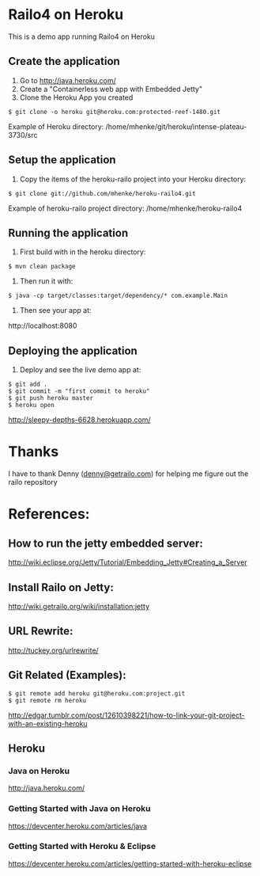 # Railo4 on Heroku

This is a demo app running Railo4 on Heroku

## Create the application
 1. Go to http://java.heroku.com/
 1. Create a "Containerless web app with Embedded Jetty"
 1. Clone the Heroku App you created
 ```
 $ git clone -o heroku git@heroku.com:protected-reef-1480.git
 ```
  Example of Heroku directory: /home/mhenke/git/heroku/intense-plateau-3730/src

## Setup the application
 1. Copy the items of the heroku-railo project into your Heroku directory:
 ```
 $ git clone git://github.com/mhenke/heroku-railo4.git
 ```
  Example of heroku-railo project directory: /home/mhenke/heroku-railo4

## Running the application
 1. First build with in the heroku directory:
 ```
 $ mvn clean package
 ```

 1. Then run it with:
   
 ```
 $ java -cp target/classes:target/dependency/* com.example.Main
 ```
	
 1. Then see your app at:
 
 http://localhost:8080

## Deploying the application
 1. Deploy and see the live demo app at:
 ```
 $ git add .
 $ git commit -m "first commit to heroku"
 $ git push heroku master
 $ heroku open
 ```

 http://sleepy-depths-6628.herokuapp.com/

# Thanks
  I have to thank Denny (denny@getrailo.com) for helping me figure out the railo repository	

# References:
## How to run the jetty embedded server:
  http://wiki.eclipse.org/Jetty/Tutorial/Embedding_Jetty#Creating_a_Server
## Install Railo on Jetty:
  http://wiki.getrailo.org/wiki/installation:jetty
## URL Rewrite:
  http://tuckey.org/urlrewrite/	
## Git Related (Examples):
```
$ git remote add heroku git@heroku.com:project.git
$ git remote rm heroku
```	
http://edgar.tumblr.com/post/12610398221/how-to-link-your-git-project-with-an-existing-heroku
## Heroku
### Java on Heroku
  http://java.heroku.com/
### Getting Started with Java on Heroku 
  https://devcenter.heroku.com/articles/java
### Getting Started with Heroku & Eclipse
  https://devcenter.heroku.com/articles/getting-started-with-heroku-eclipse
